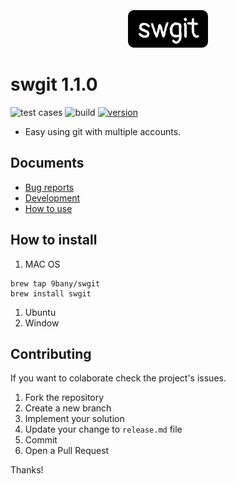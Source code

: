 
<p align="center" style="margin-top: 35px !important; margin-bottom: 25px !important;">
  <img height="60" src="./sources/doc_images/logo.png" />
</p>

# swgit 1.1.0
![test cases](https://github.com/9bany/git-switch/actions/workflows/dev-test.yml/badge.svg)
![build ](https://github.com/9bany/git-switch/actions/workflows/build.yml/badge.svg)
[![version](https://img.shields.io/badge/version-1.1.0-yellow.svg)](https://semver.org)

- Easy using git with multiple accounts.
## Documents
- [Bug reports](./docs/bug_report.md)
- [Development](./docs/development.md)
- [How to use](./docs/how-to-use.md)
## How to install 
1. MAC OS
```
brew tap 9bany/swgit
brew install swgit
```
1. Ubuntu
1. Window

## Contributing

If you want to colaborate check the project's issues.

1. Fork the repository
2. Create a new branch
3. Implement your solution
2. Update your change to `release.md` file
4. Commit
5. Open a Pull Request

Thanks!
